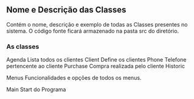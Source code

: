 ## Nome e Descrição das Classes
Contém o nome, descrição e exemplo de todas as Classes presentes no sistema.
O código fonte ficará armazenado na pasta src do diretório.

### As classes
Agenda 		Lista todos os clientes
Client		Define os clientes
	Phone	Telefone pertencente ao cliente
Purchase	Compra realizada pelo cliente
Historic

Menus		Funcionalidades e opções de todos os menus.

Main		Start do Programa
